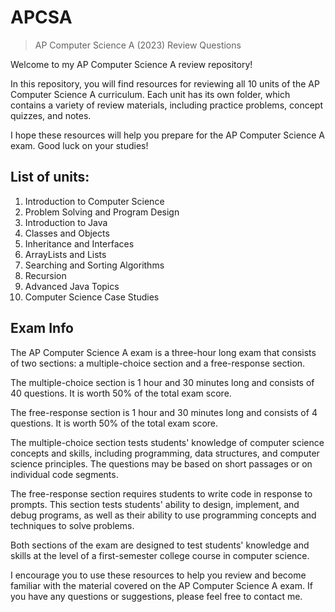 # APCSA
> AP Computer Science A (2023) Review Questions

Welcome to my AP Computer Science A review repository!

In this repository, you will find resources for reviewing all 10 units of the AP Computer Science A curriculum. Each unit has its own folder, which contains a variety of review materials, including practice problems, concept quizzes, and notes.

I hope these resources will help you prepare for the AP Computer Science A exam. Good luck on your studies!

## List of units:

1. Introduction to Computer Science
2. Problem Solving and Program Design
3. Introduction to Java
4. Classes and Objects
5. Inheritance and Interfaces
6. ArrayLists and Lists
7. Searching and Sorting Algorithms
8. Recursion
9. Advanced Java Topics
10. Computer Science Case Studies

## Exam Info

The AP Computer Science A exam is a three-hour long exam that consists of two sections: a multiple-choice section and a free-response section.

The multiple-choice section is 1 hour and 30 minutes long and consists of 40 questions. It is worth 50% of the total exam score.

The free-response section is 1 hour and 30 minutes long and consists of 4 questions. It is worth 50% of the total exam score.

The multiple-choice section tests students' knowledge of computer science concepts and skills, including programming, data structures, and computer science principles. The questions may be based on short passages or on individual code segments.

The free-response section requires students to write code in response to prompts. This section tests students' ability to design, implement, and debug programs, as well as their ability to use programming concepts and techniques to solve problems.

Both sections of the exam are designed to test students' knowledge and skills at the level of a first-semester college course in computer science.

I encourage you to use these resources to help you review and become familiar with the material covered on the AP Computer Science A exam. If you have any questions or suggestions, please feel free to contact me.